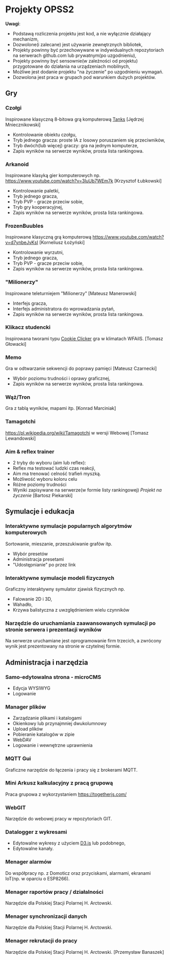 # Projekty OPSS2

**Uwagi**:
- Podstawą rozliczenia projektu jest kod, a nie wyłącznie działający mechanizm,
- Dozwolone(i zalecane) jest używanie zewnętrznych bibliotek,
- Projekty powinny być przechowywane w indywidualnych repozytoriach na serwerach github.com lub prywatnym(po uzgodnieniu),
- Projekty powinny być sensownie(w zależności od projektu) przygotowane do działania na urządzeniach mobilnych,
- Możliwe jest dodanie projektu "na życzenie" po uzgodnieniu wymagań.
- Dozwolona jest praca w grupach pod warunkiem dużych projektów.


## Gry
### Czołgi
Inspirowane klasyczną 8-bitowa grą komputerową [Tanks](https://www.youtube.com/watch?v=fe3oO3zMWWk) [Jędrzej Mniecznikowski]
- Kontrolowanie obiektu czołgu,
- Tryb jednego gracza: proste IA z losowy poruszaniem się przeciwników,
- Tryb dwóch(lub więcej) graczy: gra na jednym komputerze,
- Zapis wyników na serwerze wyników, prosta lista rankingowa.

### Arkanoid
Inspirowane klasyką gier komputerowych np. https://www.youtube.com/watch?v=3luUb7WEm7k [Krzysztof Łubkowski]
- Kontrolowanie paletki,
- Tryb jednego gracza,
- Tryb PVP - gracze przeciw sobie,
- Tryb gry kooperacyjnej,
- Zapis wyników na serwerze wyników, prosta lista rankingowa.

### FrozenBuubles
Inspirowane klasyczną grą komputerową https://www.youtube.com/watch?v=d7ynbeJvKsI [Korneliusz Łożyński]
- Kontrolowanie wyrzutni,
- Tryb jednego gracza,
- Tryb PVP - gracze przeciw sobie,
- Zapis wyników na serwerze wyników, prosta lista rankingowa.

### "Milionerzy"
Inspirowane teleturniejem "Milionerzy" [Mateusz Manerowski]
- Interfejs gracza,
- Interfejs administratora do wprowadzania pytań,
- Zapis wyników na serwerze wyników, prosta lista rankingowa.

### Klikacz studencki
Inspirowana tworami typu [Cookie Clicker](http://orteil.dashnet.org/cookieclicker/) gra w klimatach WFAiIS. [Tomasz Głowacki]

### Memo
Gra w odtwarzanie sekwencji do poprawy pamięci [Mateusz Czarnecki]
- Wybór poziomu trudności i oprawy graficznej,
- Zapis wyników na serwerze wyników, prosta lista rankingowa.

### Wąż/Tron
Gra z tablą wyników, mapami itp. [Konrad Marciniak]

### Tamagotchi
https://pl.wikipedia.org/wiki/Tamagotchi w wersji Webowej [Tomasz Lewandowski]


### Aim & reflex trainer 
- 2 tryby do wyboru (aim lub reflex):
 - Reflex ma testować ludzki czas reakcji,
 - Aim ma trenować celność trafień myszką.
- Możliwość wyboru koloru celu
- Różne poziomy trudności
- Wyniki zapisywane na serwerze(w formie listy rankingowej)
*Projekt na życzenie* [Bartosz Piekarski]

## Symulacje i edukacja

### Interaktywne symulacje popularnych algorytmów komputerowych
Sortowanie, mieszanie, przeszukiwanie grafów itp.
- Wybór presetów
- Administracja presetami
- "Udostępnianie" po przez link

### Interaktywne symulacje modeli fizycznych
Graficzny interaktywny symulator zjawisk fizycznych np.
- Falowanie 2D i 3D,
- Wahadło,
- Krzywa balistyczna z uwzględnieniem wielu czynników

### Narzędzie do uruchamiania zaawansowanych symulacji po stronie serwera i prezentacji wyników
Na serwerze uruchamiane jest oprogramowanie firm trzecich, a zwrócony wynik jest prezentowany na stronie w czytelnej formie.

## Administracja i narzędzia

### Samo-edytowalna strona - microCMS
- Edycja WYSIWYG
- Logowanie

### Manager plików
- Zarządzanie plikami i katalogami
- Okienkowy lub przynajmniej dwukolumnowy
- Upload plików
- Pobieranie katalogów w zipie
- WebDAV
- Logowanie i wewnętrzne uprawnienia

### MQTT Gui
Graficzne narzędzie do łączenia i pracy się z brokerami MQTT.

### Mini Arkusz kalkulacyjny z pracą grupową
Praca grupowa z wykorzystaniem https://togetherjs.com/

### WebGIT
Narzędzie do webowej pracy w repozytoriach GIT.

### Datalogger z wykresami
- Edytowalne wykresy z użyciem [D3.js](https://d3js.org/) lub podobnego,
- Edytowalne kanały.

### Menager alarmów
Do współpracy np. z Domoticz oraz przyciskami, alarmami, ekranami IoT(np. w oparciu o ESP8266).

### Menager raportów pracy / działalności
Narzędzie dla Polskiej Stacji Polarnej H. Arctowski.

### Menager synchronizacji danych
Narzędzie dla Polskiej Stacji Polarnej H. Arctowski.

### Menager rekrutacji do pracy
Narzędzie dla Polskiej Stacji Polarnej H. Arctowski. [Przemysław Banaszek]

